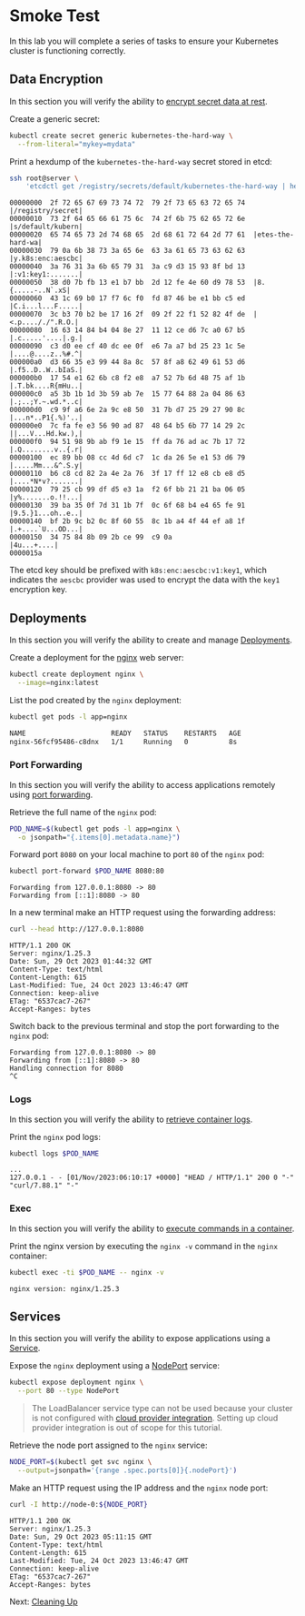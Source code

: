 # Smoke Test

In this lab you will complete a series of tasks to ensure your Kubernetes cluster is functioning correctly.

## Data Encryption

In this section you will verify the ability to [encrypt secret data at rest](https://kubernetes.io/docs/tasks/administer-cluster/encrypt-data/#verifying-that-data-is-encrypted).

Create a generic secret:

```bash
kubectl create secret generic kubernetes-the-hard-way \
  --from-literal="mykey=mydata"
```

Print a hexdump of the `kubernetes-the-hard-way` secret stored in etcd:

```bash
ssh root@server \
    'etcdctl get /registry/secrets/default/kubernetes-the-hard-way | hexdump -C'
```

```text
00000000  2f 72 65 67 69 73 74 72  79 2f 73 65 63 72 65 74  |/registry/secret|
00000010  73 2f 64 65 66 61 75 6c  74 2f 6b 75 62 65 72 6e  |s/default/kubern|
00000020  65 74 65 73 2d 74 68 65  2d 68 61 72 64 2d 77 61  |etes-the-hard-wa|
00000030  79 0a 6b 38 73 3a 65 6e  63 3a 61 65 73 63 62 63  |y.k8s:enc:aescbc|
00000040  3a 76 31 3a 6b 65 79 31  3a c9 d3 15 93 8f bd 13  |:v1:key1:.......|
00000050  38 d0 7b fb 13 e1 b7 bb  2d 12 fe 4e 60 d9 78 53  |8.{.....-..N`.xS|
00000060  43 1c 69 b0 17 f7 6c f0  fd 87 46 be e1 bb c5 ed  |C.i...l...F.....|
00000070  3c b3 70 b2 be 17 16 2f  09 2f 22 f1 52 82 4f de  |<.p...././".R.O.|
00000080  16 63 14 84 b4 04 8e 27  11 12 ce d6 7c a0 67 b5  |.c.....'....|.g.|
00000090  c3 d0 ee cf 40 dc ee 0f  e6 7a a7 bd 25 23 1c 5e  |....@....z..%#.^|
000000a0  d3 66 35 e3 99 44 8a 8c  57 8f a8 62 49 61 53 d6  |.f5..D..W..bIaS.|
000000b0  17 54 e1 62 6b c8 f2 e8  a7 52 7b 6d 48 75 af 1b  |.T.bk....R{mHu..|
000000c0  a5 3b 1b 1d 3b 59 ab 7e  15 77 64 88 2a 04 86 63  |.;..;Y.~.wd.*..c|
000000d0  c9 9f a6 6e 2a 9c e8 50  31 7b d7 25 29 27 90 8c  |...n*..P1{.%)'..|
000000e0  7c fa fe e3 56 90 ad 87  48 64 b5 6b 77 14 29 2c  ||...V...Hd.kw.),|
000000f0  94 51 98 9b ab f9 1e 15  ff da 76 ad ac 7b 17 72  |.Q........v..{.r|
00000100  ec 89 bb 08 cc 4d 6d c7  1c da 26 5e e1 53 d6 79  |.....Mm...&^.S.y|
00000110  b6 c8 cd 82 2a 4e 2a 76  3f 17 ff 12 e8 cb e8 d5  |....*N*v?.......|
00000120  79 25 cb 99 df d5 e3 1a  f2 6f bb 21 21 ba 06 05  |y%.......o.!!...|
00000130  39 ba 35 0f 7d 31 1b 7f  0c 6f 68 b4 e4 65 fe 91  |9.5.}1...oh..e..|
00000140  bf 2b 9c b2 0c 8f 60 55  8c 1b a4 4f 44 ef a8 1f  |.+....`U...OD...|
00000150  34 75 84 8b 09 2b ce 99  c9 0a                    |4u...+....|
0000015a
```

The etcd key should be prefixed with `k8s:enc:aescbc:v1:key1`, which indicates the `aescbc` provider was used to encrypt the data with the `key1` encryption key.

## Deployments

In this section you will verify the ability to create and manage [Deployments](https://kubernetes.io/docs/concepts/workloads/controllers/deployment/).

Create a deployment for the [nginx](https://nginx.org/en/) web server:

```bash
kubectl create deployment nginx \
  --image=nginx:latest
```

List the pod created by the `nginx` deployment:

```bash
kubectl get pods -l app=nginx
```

```bash
NAME                     READY   STATUS    RESTARTS   AGE
nginx-56fcf95486-c8dnx   1/1     Running   0          8s
```

### Port Forwarding

In this section you will verify the ability to access applications remotely using [port forwarding](https://kubernetes.io/docs/tasks/access-application-cluster/port-forward-access-application-cluster/).

Retrieve the full name of the `nginx` pod:

```bash
POD_NAME=$(kubectl get pods -l app=nginx \
  -o jsonpath="{.items[0].metadata.name}")
```

Forward port `8080` on your local machine to port `80` of the `nginx` pod:

```bash
kubectl port-forward $POD_NAME 8080:80
```

```text
Forwarding from 127.0.0.1:8080 -> 80
Forwarding from [::1]:8080 -> 80
```

In a new terminal make an HTTP request using the forwarding address:

```bash
curl --head http://127.0.0.1:8080
```

```text
HTTP/1.1 200 OK
Server: nginx/1.25.3
Date: Sun, 29 Oct 2023 01:44:32 GMT
Content-Type: text/html
Content-Length: 615
Last-Modified: Tue, 24 Oct 2023 13:46:47 GMT
Connection: keep-alive
ETag: "6537cac7-267"
Accept-Ranges: bytes

```

Switch back to the previous terminal and stop the port forwarding to the `nginx` pod:

```text
Forwarding from 127.0.0.1:8080 -> 80
Forwarding from [::1]:8080 -> 80
Handling connection for 8080
^C
```

### Logs

In this section you will verify the ability to [retrieve container logs](https://kubernetes.io/docs/concepts/cluster-administration/logging/).

Print the `nginx` pod logs:

```bash
kubectl logs $POD_NAME
```

```text
...
127.0.0.1 - - [01/Nov/2023:06:10:17 +0000] "HEAD / HTTP/1.1" 200 0 "-" "curl/7.88.1" "-"
```

### Exec

In this section you will verify the ability to [execute commands in a container](https://kubernetes.io/docs/tasks/debug-application-cluster/get-shell-running-container/#running-individual-commands-in-a-container).

Print the nginx version by executing the `nginx -v` command in the `nginx` container:

```bash
kubectl exec -ti $POD_NAME -- nginx -v
```

```text
nginx version: nginx/1.25.3
```

## Services

In this section you will verify the ability to expose applications using a [Service](https://kubernetes.io/docs/concepts/services-networking/service/).

Expose the `nginx` deployment using a [NodePort](https://kubernetes.io/docs/concepts/services-networking/service/#type-nodeport) service:

```bash
kubectl expose deployment nginx \
  --port 80 --type NodePort
```

> The LoadBalancer service type can not be used because your cluster is not configured with [cloud provider integration](https://kubernetes.io/docs/getting-started-guides/scratch/#cloud-provider). Setting up cloud provider integration is out of scope for this tutorial.

Retrieve the node port assigned to the `nginx` service:

```bash
NODE_PORT=$(kubectl get svc nginx \
  --output=jsonpath='{range .spec.ports[0]}{.nodePort}')
```

Make an HTTP request using the IP address and the `nginx` node port:

```bash
curl -I http://node-0:${NODE_PORT}
```

```text
HTTP/1.1 200 OK
Server: nginx/1.25.3
Date: Sun, 29 Oct 2023 05:11:15 GMT
Content-Type: text/html
Content-Length: 615
Last-Modified: Tue, 24 Oct 2023 13:46:47 GMT
Connection: keep-alive
ETag: "6537cac7-267"
Accept-Ranges: bytes
```

Next: [Cleaning Up](13-cleanup.md)

